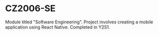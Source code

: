 # CZ2006-SE
Module titled "Software Engineering". Project involves creating a mobile application using React Native. Completed in Y2S1.
